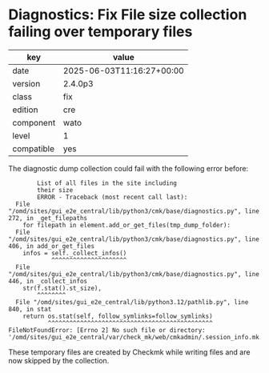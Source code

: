 [//]: # (werk v2)
# Diagnostics: Fix File size collection failing over temporary files

key        | value
---------- | ---
date       | 2025-06-03T11:16:27+00:00
version    | 2.4.0p3
class      | fix
edition    | cre
component  | wato
level      | 1
compatible | yes

The diagnostic dump collection could fail with the following error before:

```
        List of all files in the site including
        their size
        ERROR - Traceback (most recent call last):
  File "/omd/sites/gui_e2e_central/lib/python3/cmk/base/diagnostics.py", line 272, in _get_filepaths
    for filepath in element.add_or_get_files(tmp_dump_folder):
  File "/omd/sites/gui_e2e_central/lib/python3/cmk/base/diagnostics.py", line 406, in add_or_get_files
    infos = self._collect_infos()
            ^^^^^^^^^^^^^^^^^^^^^
  File "/omd/sites/gui_e2e_central/lib/python3/cmk/base/diagnostics.py", line 446, in _collect_infos
    str(f.stat().st_size),
        ^^^^^^^^
  File "/omd/sites/gui_e2e_central/lib/python3.12/pathlib.py", line 840, in stat
    return os.stat(self, follow_symlinks=follow_symlinks)
           ^^^^^^^^^^^^^^^^^^^^^^^^^^^^^^^^^^^^^^^^^^^^^^
FileNotFoundError: [Errno 2] No such file or directory: '/omd/sites/gui_e2e_central/var/check_mk/web/cmkadmin/.session_info.mk.newodhsmg3r'
```

These temporary files are created by Checkmk while writing files and are now
skipped by the collection.
